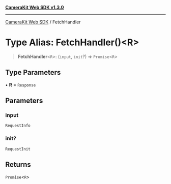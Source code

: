 [**CameraKit Web SDK v1.3.0**](../README.md)

***

[CameraKit Web SDK](../globals.md) / FetchHandler

# Type Alias: FetchHandler()\<R\>

> **FetchHandler**\<`R`\>: (`input`, `init`?) => `Promise`\<`R`\>

## Type Parameters

• **R** = `Response`

## Parameters

### input

`RequestInfo`

### init?

`RequestInit`

## Returns

`Promise`\<`R`\>
